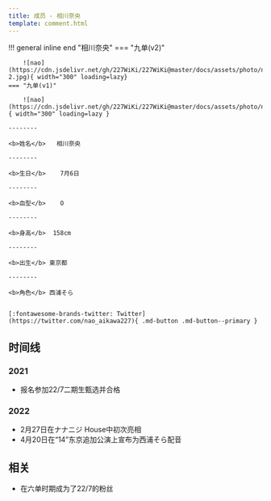 ```yaml
---
title: 成员 - 相川奈央
template: comment.html
---
```


!!! general inline end "相川奈央"
    === "九单(v2)"

        ![nao](https://cdn.jsdelivr.net/gh/227WiKi/227WiKi@master/docs/assets/photo/nao/9th-2.jpg){ width="300" loading=lazy}
    === "九单(v1)"

        ![nao](https://cdn.jsdelivr.net/gh/227WiKi/227WiKi@master/docs/assets/photo/nao/9th.jpg){ width="300" loading=lazy }

    --------

    <b>姓名</b>   相川奈央

    --------

    <b>生日</b>    7月6日

    --------

    <b>血型</b>    O

    --------

    <b>身高</b>  158cm

    --------

    <b>出生</b> 東京都

    --------

    <b>角色</b> 西浦そら
  

    [:fontawesome-brands-twitter: Twitter](https://twitter.com/nao_aikawa227){ .md-button .md-button--primary }

## 时间线
### 2021 

- 报名参加22/7二期生甄选并合格

### 2022

- 2月27日在ナナニジ House中初次亮相
- 4月20日在“14”东京追加公演上宣布为西浦そら配音

## 相关

- 在六单时期成为了22/7的粉丝